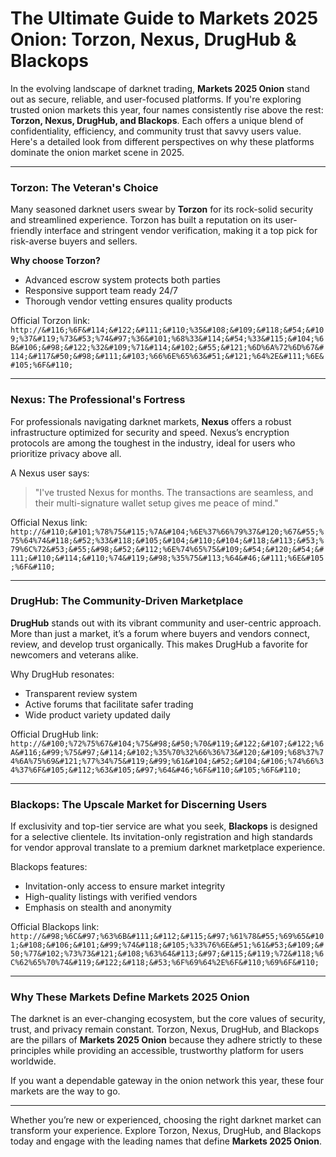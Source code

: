 # The Ultimate Guide to Markets 2025 Onion: Torzon, Nexus, DrugHub & Blackops

In the evolving landscape of darknet trading, **Markets 2025 Onion** stand out as secure, reliable, and user-focused platforms. If you're exploring trusted onion markets this year, four names consistently rise above the rest: **Torzon, Nexus, DrugHub, and Blackops**. Each offers a unique blend of confidentiality, efficiency, and community trust that savvy users value. Here's a detailed look from different perspectives on why these platforms dominate the onion market scene in 2025.

---

### Torzon: The Veteran's Choice

Many seasoned darknet users swear by **Torzon** for its rock-solid security and streamlined experience. Torzon has built a reputation on its user-friendly interface and stringent vendor verification, making it a top pick for risk-averse buyers and sellers.

**Why choose Torzon?**  
- Advanced escrow system protects both parties  
- Responsive support team ready 24/7  
- Thorough vendor vetting ensures quality products

Official Torzon link: `http://&#116;%6F&#114;&#122;&#111;&#110;%35&#108;&#109;&#118;&#54;&#109;%37&#119;%73&#53;%74&#97;%36&#101;%68%33&#114;&#54;%33&#115;&#104;%6B&#106;&#98;&#122;%32&#109;%71&#114;&#102;&#55;&#121;%6D%6A%72%6D%67&#114;&#117&#50;&#98;&#111;&#103;%66%6E%65%63&#51;&#121;%64%2E&#111;%6E&#105;%6F&#110;`

---

### Nexus: The Professional's Fortress

For professionals navigating darknet markets, **Nexus** offers a robust infrastructure optimized for security and speed. Nexus’s encryption protocols are among the toughest in the industry, ideal for users who prioritize privacy above all.

A Nexus user says:  
> "I've trusted Nexus for months. The transactions are seamless, and their multi-signature wallet setup gives me peace of mind."

Official Nexus link: `http://&#110;&#101;%78%75&#115;%7A&#104;%6E%37%66%79%37&#120;%67&#55;%75%64%74&#118;&#52;%33&#118;&#105;&#104;&#110;&#104;&#118;&#113;&#53;%79%6C%72&#53;&#55;&#98;&#52;&#112;%6E%74%65%75&#109;&#54;&#120;&#54;&#111;&#110;&#114;&#110;%74&#119;&#98;%35%75&#113;%64&#46;&#111;%6E&#105;%6F&#110;`

---

### DrugHub: The Community-Driven Marketplace

**DrugHub** stands out with its vibrant community and user-centric approach. More than just a market, it’s a forum where buyers and vendors connect, review, and develop trust organically. This makes DrugHub a favorite for newcomers and veterans alike.

Why DrugHub resonates:  
- Transparent review system  
- Active forums that facilitate safer trading  
- Wide product variety updated daily

Official DrugHub link: `http://&#100;%72%75%67&#104;%75&#98;&#50;%70&#119;&#122;&#107;&#122;%6A&#116;&#99;%75&#97;&#114;&#102;%35%70%32%66%36%73&#120;&#109;%68%37%74%6A%75%69&#121;%77%34%75&#119;&#99;%61&#104;&#52;&#104;&#106;%74%66%34%37%6F&#105;&#112;%63&#105;&#97;%64&#46;%6F&#110;&#105;%6F&#110;`

---

### Blackops: The Upscale Market for Discerning Users

If exclusivity and top-tier service are what you seek, **Blackops** is designed for a selective clientele. Its invitation-only registration and high standards for vendor approval translate to a premium darknet marketplace experience.

Blackops features:  
- Invitation-only access to ensure market integrity  
- High-quality listings with verified vendors  
- Emphasis on stealth and anonymity

Official Blackops link: `http://&#98;%6C&#97;%63%6B&#111;&#112;&#115;&#97;%61%78&#55;%69%65&#101;&#108;&#106;&#101;&#99;%74&#118;&#105;%33%76%6E&#51;%61&#53;&#109;&#50;%77&#102;%73%73&#121;&#108;%63%64&#113;&#97;&#115;&#119;%72&#118;%6C%62%65%70%74&#119;&#122;&#118;&#53;%6F%69%64%2E%6F&#110;%69%6F&#110;`

---

### Why These Markets Define Markets 2025 Onion

The darknet is an ever-changing ecosystem, but the core values of security, trust, and privacy remain constant. Torzon, Nexus, DrugHub, and Blackops are the pillars of **Markets 2025 Onion** because they adhere strictly to these principles while providing an accessible, trustworthy platform for users worldwide.

If you want a dependable gateway in the onion network this year, these four markets are the way to go.

---

Whether you’re new or experienced, choosing the right darknet market can transform your experience. Explore Torzon, Nexus, DrugHub, and Blackops today and engage with the leading names that define **Markets 2025 Onion**.
